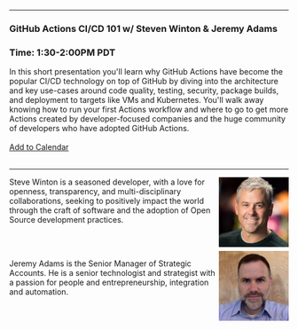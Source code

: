 <style>
  .wrapper {margin-top:75px;}
  header {top:20px!important;
  .session-wrapper{border:1px solid #36373b; border-radius:5px; padding:20px; background-color:##D3D3D3;}
  
</style>
<hr/>

### **GitHub Actions CI/CD 101 w/ Steven Winton & Jeremy Adams**
### **Time: 1:30-2:00PM PDT**
<div class="session-wrapper">
In this short presentation you'll learn why GitHub Actions have become the popular CI/CD technology on top of GitHub by diving into the architecture and key use-cases around code quality, testing, security, package builds, and deployment to targets like VMs and Kubernetes. You'll walk away knowing how to run your first Actions workflow and where to go to get more Actions created by developer-focused companies and the huge community of developers who have adopted GitHub Actions.
<br>
<br> 
<a title="Add to Calendar" class="addeventatc" data-id="oJ5092723" href="https://www.addevent.com/event/oJ5092723" target="_blank" rel="nofollow">Add to Calendar</a>
        <script type="text/javascript" src="https://addevent.com/libs/atc/1.6.1/atc.min.js" async defer></script>
<br> 
<br> 
</div>

<hr/>

<img src="steve_winton.jpeg" alt="Steve Winton" width="25%" align="right">
    
<p>Steve Winton is a seasoned developer, with a love for openness, transparency, and multi-disciplinary collaborations, seeking to positively impact the world through the craft of software and the adoption of Open Source development practices.</p>
<br>
<br> 

<img src="jeremy_adams.jpeg" alt="Jeremy Adams" width="25%" align="right">
    
<p>Jeremy Adams is the Senior Manager of Strategic Accounts. He is a senior technologist and strategist with a passion for people and entrepreneurship, integration and automation.</p>

